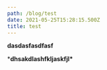 ```yaml
---
path: /blog/test
date: 2021-05-25T15:28:15.500Z
title: test
---
```

**dasdasfasdfasf**



***dhsakdlashfkljaskfjl\***